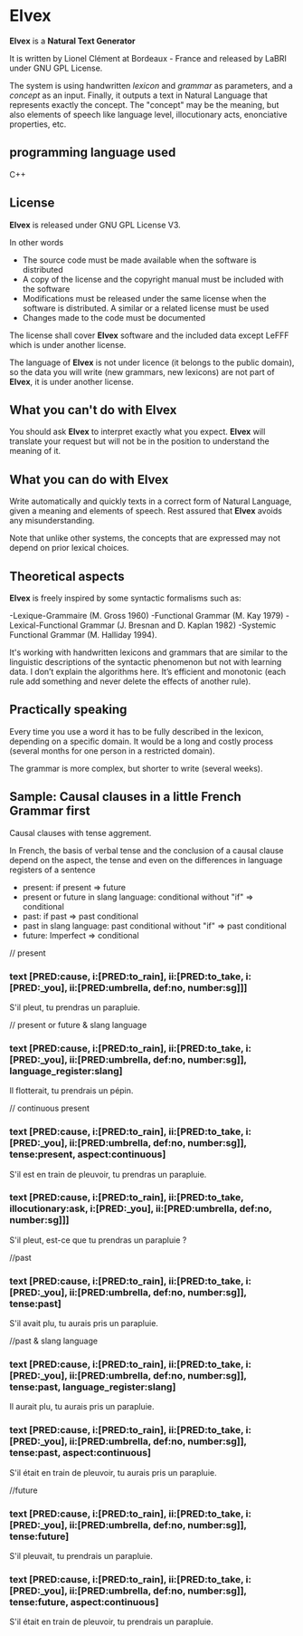 Elvex
=====

**Elvex** is a **Natural Text Generator**

It is written by Lionel Clément at Bordeaux - France and released by LaBRI under GNU GPL License.

The system is using handwritten *lexicon* and *grammar* as parameters, and a *concept* as an input. Finally, it outputs a text in Natural Language that represents exactly the concept. The "concept" may be the meaning, but also elements of speech like language level, illocutionary acts, enonciative properties, etc. 

programming language used
-------

C++

License
-------

**Elvex** is released under GNU GPL License V3.

In other words

- The source code must be made available when the software is distributed
- A copy of the license and the copyright manual must be included with the software
- Modifications must be released under the same license when the software is distributed. A similar or a related license must be used
- Changes made to the code must be documented

The license shall cover **Elvex** software and the included data except LeFFF which is under another license.

The language of **Elvex** is not under licence (it belongs to the public domain), so the data you will write (new grammars, new lexicons) are not part of **Elvex**, it is under another license.

What you can't do with Elvex
-----------------------------

You should ask **Elvex** to interpret exactly what you expect. **Elvex** will translate your request but will not be in the position to understand the meaning of it.

What you can do with Elvex
-----------------------------

Write automatically and quickly texts in a correct form of Natural Language, given a meaning and elements
of speech. Rest assured that **Elvex** avoids any misunderstanding.

Note that unlike other systems, the concepts that are expressed may not depend on prior lexical choices.

Theoretical aspects
-----------------

**Elvex** is freely inspired by some syntactic formalisms such as: 

-Lexique-Grammaire (M. Gross 1960)
-Functional Grammar (M. Kay 1979)
-Lexical-Functional Grammar (J. Bresnan and D. Kaplan 1982) 
-Systemic Functional Grammar (M. Halliday 1994).

It's working with handwritten lexicons and grammars that are similar to the linguistic descriptions of the syntactic phenomenon but not with learning data.
I don’t explain the algorithms here. It’s efficient and monotonic (each rule add something and never delete the effects of another rule).

Practically speaking
--------------------

Every time you use a word it has to be fully described in the lexicon, depending on a specific domain. It would be a long and costly process (several months for one person in a restricted domain).

The grammar is more complex, but shorter to write (several weeks).

Sample: Causal clauses in a little French Grammar first
-----------------------------------------------

Causal clauses with tense aggrement.

In French, the basis of verbal tense and the conclusion of a causal clause depend on the aspect, the tense and even on the differences in language registers of a sentence

- present: 
if present => future
- present or future in slang language:
conditional without "if" => conditional
- past:
if past => past conditional
- past in slang language:
past conditional without "if" => past conditional
- future:
 Imperfect => conditional

// present
### text [PRED:cause, i:[PRED:to_rain], ii:[PRED:to_take, i:[PRED:_you], ii:[PRED:umbrella, def:no, number:sg]]]
S'il pleut, tu prendras un parapluie.

// present or future & slang language
### text [PRED:cause, i:[PRED:to_rain], ii:[PRED:to_take, i:[PRED:_you], ii:[PRED:umbrella, def:no, number:sg]], language_register:slang]
Il flotterait, tu prendrais un pépin.

// continuous present
### text [PRED:cause, i:[PRED:to_rain], ii:[PRED:to_take, i:[PRED:_you], ii:[PRED:umbrella, def:no, number:sg]], tense:present, aspect:continuous]
S'il est en train de pleuvoir, tu prendras un parapluie.

### text [PRED:cause, i:[PRED:to_rain], ii:[PRED:to_take, illocutionary:ask, i:[PRED:_you], ii:[PRED:umbrella, def:no, number:sg]]]
S'il pleut, est-ce que tu prendras un parapluie ?

//past
### text [PRED:cause, i:[PRED:to_rain], ii:[PRED:to_take, i:[PRED:_you], ii:[PRED:umbrella, def:no, number:sg]], tense:past]
S'il avait plu, tu aurais pris un parapluie.

//past & slang language
### text [PRED:cause, i:[PRED:to_rain], ii:[PRED:to_take, i:[PRED:_you], ii:[PRED:umbrella, def:no, number:sg]], tense:past, language_register:slang]
Il aurait plu, tu aurais pris un parapluie.

### text [PRED:cause, i:[PRED:to_rain], ii:[PRED:to_take, i:[PRED:_you], ii:[PRED:umbrella, def:no, number:sg]], tense:past, aspect:continuous]
S'il était en train de pleuvoir, tu aurais pris un parapluie.

//future
### text [PRED:cause, i:[PRED:to_rain], ii:[PRED:to_take, i:[PRED:_you], ii:[PRED:umbrella, def:no, number:sg]], tense:future]
S'il pleuvait, tu prendrais un parapluie.

### text [PRED:cause, i:[PRED:to_rain], ii:[PRED:to_take, i:[PRED:_you], ii:[PRED:umbrella, def:no, number:sg]], tense:future, aspect:continuous]
S'il était en train de pleuvoir, tu prendrais un parapluie.

